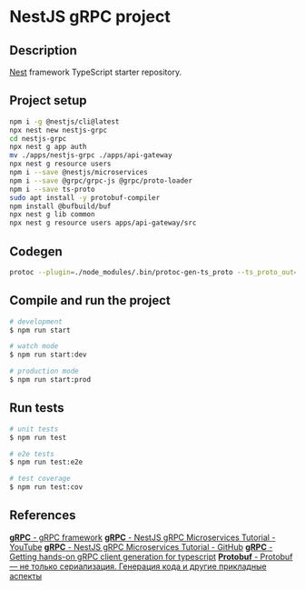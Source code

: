 # NestJS gRPC project

## Description

[Nest](https://github.com/nestjs/nest) framework TypeScript starter repository.

## Project setup

```bash
npm i -g @nestjs/cli@latest
npx nest new nestjs-grpc
cd nestjs-grpc
npx nest g app auth
mv ./apps/nestjs-grpc ./apps/api-gateway
npx nest g resource users
npm i --save @nestjs/microservices
npm i --save @grpc/grpc-js @grpc/proto-loader
npm i --save ts-proto
sudo apt install -y protobuf-compiler
npm install @bufbuild/buf
npx nest g lib common
npx nest g resource users apps/api-gateway/src
```

## Codegen

``` bash
protoc --plugin=./node_modules/.bin/protoc-gen-ts_proto --ts_proto_out=./ --ts_proto_opt=nestJs=true ./proto/auth.proto
```

## Compile and run the project

```bash
# development
$ npm run start

# watch mode
$ npm run start:dev

# production mode
$ npm run start:prod
```

## Run tests

```bash
# unit tests
$ npm run test

# e2e tests
$ npm run test:e2e

# test coverage
$ npm run test:cov
```

## References

[**gRPC** - gRPC framework](https://grpc.io/)
[**gRPC** - NestJS gRPC Microservices Tutorial - YouTube](https://www.youtube.com/watch?v=UkWcjVWs2UQ)
[**gRPC** - NestJS gRPC Microservices Tutorial - GitHub](https://github.com/mguay22/nestjs-grpc/tree/main)
[**gRPC** - Getting hands-on gRPC client generation for typescript](https://medium.com/@heartfor.it/getting-hands-on-grpc-client-generation-for-typescript-fed50b4ebe2b)
[**Protobuf** - Protobuf — не только сериализация. Генерация кода и другие прикладные аспекты](https://dou.ua/lenta/articles/protobuf-guide/)
